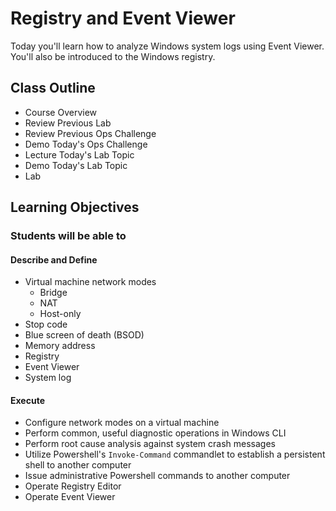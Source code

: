 # Registry and Event Viewer

Today you'll learn how to analyze Windows system logs using Event Viewer. You'll also be introduced to the Windows registry.

## Class Outline

- Course Overview
- Review Previous Lab
- Review Previous Ops Challenge
- Demo Today's Ops Challenge
- Lecture Today's Lab Topic
- Demo Today's Lab Topic
- Lab

## Learning Objectives

### Students will be able to

#### Describe and Define

- Virtual machine network modes
  - Bridge
  - NAT
  - Host-only
- Stop code
- Blue screen of death (BSOD)
- Memory address
- Registry
- Event Viewer
- System log

#### Execute

- Configure network modes on a virtual machine
- Perform common, useful diagnostic operations in Windows CLI
- Perform root cause analysis against system crash messages
- Utilize Powershell's `Invoke-Command` commandlet to establish a persistent shell to another computer
- Issue administrative Powershell commands to another computer
- Operate Registry Editor
- Operate Event Viewer
